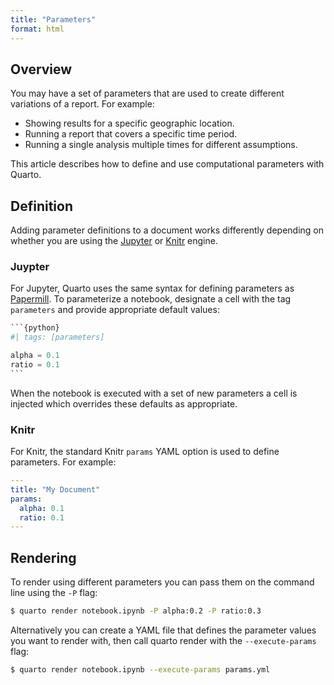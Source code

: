 ```yaml
---
title: "Parameters"
format: html
---
```


## Overview

You may have a set of parameters that are used to create different variations of a report. For example:

- Showing results for a specific geographic location.
- Running a report that covers a specific time period.
- Running a single analysis multiple times for different assumptions.

This article describes how to define and use computational parameters with Quarto.

## Definition

Adding parameter definitions to a document works differently depending on whether you are using the [Jupyter](https://jupyter.org) or [Knitr](https://yihui.name/knitr) engine. 

### Juypter

For Jupyter, Quarto uses the same syntax for defining parameters as [Papermill](https://papermill.readthedocs.io/en/latest/usage-parameterize.html). To parameterize a notebook, designate a cell with the tag `parameters` and provide appropriate default values:

````python
```{python}
#| tags: [parameters]

alpha = 0.1
ratio = 0.1
```
````

When the notebook is executed with a set of new parameters a cell is injected which overrides these defaults as appropriate.

### Knitr

For Knitr, the standard Knitr `params` YAML option is used to define parameters. For example:

```yaml
---
title: "My Document"
params:
  alpha: 0.1
  ratio: 0.1
---
```

## Rendering

To render using different parameters you can pass them on the command line using the `-P` flag:

```bash
$ quarto render notebook.ipynb -P alpha:0.2 -P ratio:0.3
```

Alternatively you can create a YAML file that defines the parameter values you want to render with, then call quarto render with the `--execute-params` flag:

```bash
$ quarto render notebook.ipynb --execute-params params.yml
```




